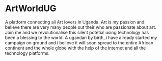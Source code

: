 # ArtWorldUG
A platform connecting all Art lovers in Uganda.
Art is my passion and believe there are very many people out their who are passionate about art.
Join me and we revolutionalise this silent potetial using technology has been a blessing to the world.
A ugandan by birth, i have already started my campaign on ground and i believe it will soon spread to the entire African continent and the whole globe with the help of the internet and all the technology platforms.
